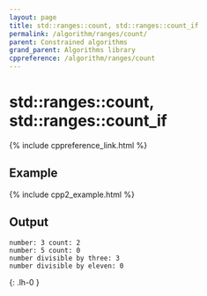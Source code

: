 ```yaml
---
layout: page
title: std::ranges::count, std::ranges::count_if
permalink: /algorithm/ranges/count/
parent: Constrained algorithms
grand_parent: Algorithms library
cppreference: /algorithm/ranges/count
---
```

# std::ranges::count, std::ranges::count_if

{% include cppreference_link.html %}

## Example

{% include cpp2_example.html %}

## Output

```
number: 3 count: 2
number: 5 count: 0
number divisible by three: 3
number divisible by eleven: 0
```
{: .lh-0 }